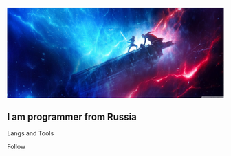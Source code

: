 ![Header](https://github.com/MrTesh/MrTesh/blob/main/assets/3431360.jpg)

## I am programmer from Russia 

Langs and Tools

Follow 
